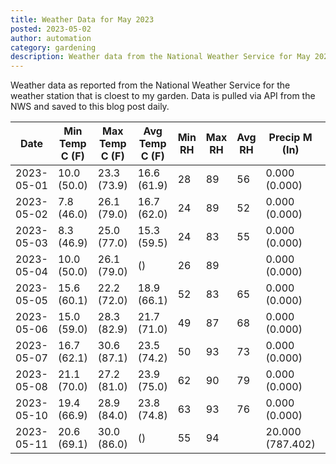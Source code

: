 ```yaml
---
title: Weather Data for May 2023
posted: 2023-05-02
author: automation
category: gardening
description: Weather data from the National Weather Service for May 2023
---
```


Weather data as reported from the National Weather Service for the weather station 
that is cloest to my garden. Data is pulled via API from the NWS and saved to this 
blog post daily.

|Date|Min Temp C (F)|Max Temp C (F)|Avg Temp C (F)|Min RH|Max RH|Avg RH|Precip M (In)|Avg Precip/Hr|
|---|---|---|---|---|---|---|---|---|
|2023-05-01|10.0 (50.0)|23.3 (73.9)|16.6 (61.9)|28|89|56|0.000 (0.000)|0.000 (0.000)|
|2023-05-02|7.8 (46.0)|26.1 (79.0)|16.7 (62.0)|24|89|52|0.000 (0.000)|0.000 (0.000)|
|2023-05-03|8.3 (46.9)|25.0 (77.0)|15.3 (59.5)|24|83|55|0.000 (0.000)|0.000 (0.000)|
|2023-05-04|10.0 (50.0)|26.1 (79.0)| ()|26|89||0.000 (0.000)|0.000 (0.000)|
|2023-05-05|15.6 (60.1)|22.2 (72.0)|18.9 (66.1)|52|83|65|0.000 (0.000)|0.000 (0.000)|
|2023-05-06|15.0 (59.0)|28.3 (82.9)|21.7 (71.0)|49|87|68|0.000 (0.000)|0.000 (0.000)|
|2023-05-07|16.7 (62.1)|30.6 (87.1)|23.5 (74.2)|50|93|73|0.000 (0.000)|0.000 (0.000)|
|2023-05-08|21.1 (70.0)|27.2 (81.0)|23.9 (75.0)|62|90|79|0.000 (0.000)|0.000 (0.000)|
|2023-05-10|19.4 (66.9)|28.9 (84.0)|23.8 (74.8)|63|93|76|0.000 (0.000)|0.000 (0.000)|
|2023-05-11|20.6 (69.1)|30.0 (86.0)| ()|55|94||20.000 (787.402)|30.285 (30.285)|
